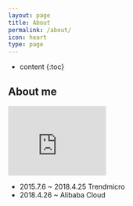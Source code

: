```yaml
---
layout: page
title: About
permalink: /about/
icon: heart
type: page
---
```


* content
{:toc}

## About me

<iframe src="https://githubbadge.appspot.com/deniswu1202?s=1" style="border: 0;height: 142px;width: 200px;overflow: hidden;" frameBorder="0"></iframe>

* 2015.7.6 ~ 2018.4.25 Trendmicro
* 2018.4.26 ~ Alibaba Cloud



